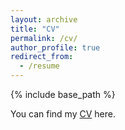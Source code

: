 ```yaml
---
layout: archive
title: "CV"
permalink: /cv/
author_profile: true
redirect_from:
  - /resume
---
```


{% include base_path %}

You can find my [CV](https://nikolinaklatt.github.io/files/CV_Klatt_Nikolina.pdf) here.  
